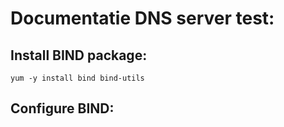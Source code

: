 # Documentatie DNS server test:
## Install BIND package:
`yum -y install bind bind-utils`
## Configure BIND:

